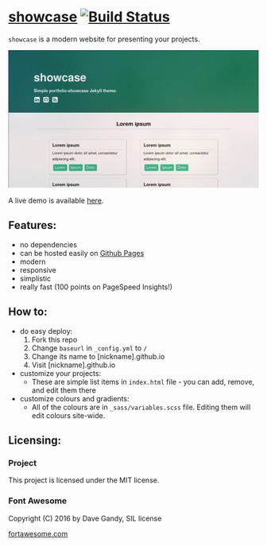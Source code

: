 # [showcase](https://vllur.github.io/showcase/) [![Build Status](https://travis-ci.org/vllur/showcase.svg?branch=master)](https://travis-ci.org/vllur/showcase)

`showcase` is a modern website for presenting your projects.

![Desktop](assets/img/1.png)

A live demo is available [here](https://vllur.github.io/showcase/).

## Features:
- no dependencies
- can be hosted easily on [Github Pages](https://pages.github.com/)
- modern
- responsive
- simplistic
- really fast (100 points on PageSpeed Insights!)

## How to:
- do easy deploy:
  1. Fork this repo
  1. Change `baseurl` in `_config.yml` to `/`
  1. Change its name to [nickname].github.io
  1. Visit [nickname].github.io
- customize your projects:
  - These are simple list items in `index.html` file - you can add, remove, and edit them there
- customize colours and gradients:
  - All of the colours are in `_sass/variables.scss` file. Editing them will edit colours site-wide.

## Licensing:
### Project
This project is licensed under the MIT license.

### Font Awesome
   Copyright (C) 2016 by Dave Gandy, SIL license

   [fortawesome.com](http://fortawesome.github.com/Font-Awesome/)
